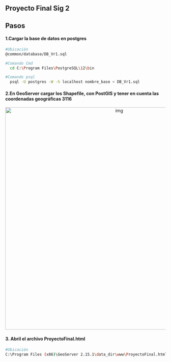 ## Proyecto Final Sig 2

## Pasos

#### 1.Cargar la base de datos en postgres
```bash
#Ubicación
@common/database/DB_Vr1.sql

#Comando Cmd
  cd C:\Program Files\PostgreSQL\12\bin

#Comando psql
  psql -U postgres -W -h localhost nombre_base < DB_Vr1.sql
```
#### 2.En GeoServer cargar los Shapefile, con PostGIS y tener en cuenta las coordenadas geográficas 3116

<p align="center">
  <img src="https://raw.githubusercontent.com/CarlosOrtiz9901/SIG2/develop/public/img/Coordenadas_Geograficas_3116.jpeg" width="700" alt="img" />
</p>

#### 3. Abril el archivo ProyectoFinal.html

```bash
#Ubicación
C:\Program Files (x86)\GeoServer 2.15.1\data_dir\www\ProyectoFinal.html
